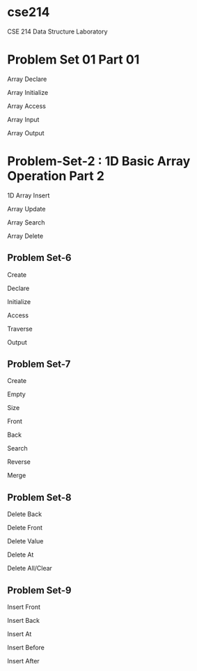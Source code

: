 
# cse214

CSE 214 Data Structure Laboratory

# Problem Set 01 Part 01
   Array Declare

   Array Initialize

   Array Access

   Array Input

   Array Output

# Problem-Set-2 : 1D Basic Array Operation Part 2

   1D Array Insert

   Array Update

   Array Search

   Array Delete
   
## Problem Set-6

   Create
   
   Declare
   
   Initialize
   
   Access
   
   Traverse
   
   Output

## Problem Set-7

   Create
   
   Empty
   
   Size
   
   Front
   
   Back
      
   Search
   
   Reverse
   
   Merge

## Problem Set-8

   Delete Back
   
   Delete Front
   
   Delete Value
   
   Delete At
   
   Delete All/Clear

## Problem Set-9

   Insert Front
   
   Insert Back
   
   Insert At
   
   Insert Before
   
   Insert After
   
